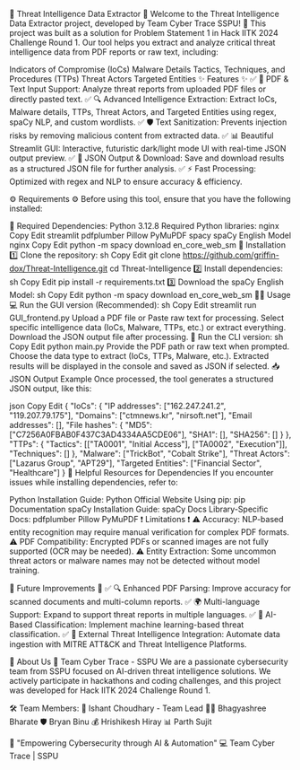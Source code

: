 🚨 Threat Intelligence Data Extractor 🚨
Welcome to the Threat Intelligence Data Extractor project, developed by Team Cyber Trace SSPU! 🎯
This project was built as a solution for Problem Statement 1 in Hack IITK 2024 Challenge Round 1.
Our tool helps you extract and analyze critical threat intelligence data from PDF reports or raw text, including:

Indicators of Compromise (IoCs)
Malware Details
Tactics, Techniques, and Procedures (TTPs)
Threat Actors
Targeted Entities
✨ Features ✨
✅ 📄 PDF & Text Input Support: Analyze threat reports from uploaded PDF files or directly pasted text.
✅ 🔍 Advanced Intelligence Extraction: Extract IoCs, Malware details, TTPs, Threat Actors, and Targeted Entities using regex, spaCy NLP, and custom wordlists.
✅ 🛡️ Text Sanitization: Prevents injection risks by removing malicious content from extracted data.
✅ 📊 Beautiful Streamlit GUI: Interactive, futuristic dark/light mode UI with real-time JSON output preview.
✅ 📂 JSON Output & Download: Save and download results as a structured JSON file for further analysis.
✅ ⚡ Fast Processing: Optimized with regex and NLP to ensure accuracy & efficiency.

⚙️ Requirements ⚙️
Before using this tool, ensure that you have the following installed:

🔗 Required Dependencies:
Python 3.12.8
Required Python libraries:
nginx
Copy
Edit
streamlit
pdfplumber
Pillow
PyMuPDF
spacy
spaCy English Model
nginx
Copy
Edit
python -m spacy download en_core_web_sm
🚀 Installation
1️⃣ Clone the repository:
sh
Copy
Edit
git clone https://github.com/griffin-dox/Threat-Intelligence.git
cd Threat-Intelligence
2️⃣ Install dependencies:
sh
Copy
Edit
pip install -r requirements.txt
3️⃣ Download the spaCy English Model:
sh
Copy
Edit
python -m spacy download en_core_web_sm
🏃‍♂️ Usage
💻 Run the GUI version (Recommended):
sh
Copy
Edit
streamlit run GUI_frontend.py
Upload a PDF file or Paste raw text for processing.
Select specific intelligence data (IoCs, Malware, TTPs, etc.) or extract everything.
Download the JSON output file after processing.
📄 Run the CLI version:
sh
Copy
Edit
python main.py
Provide the PDF path or raw text when prompted.
Choose the data type to extract (IoCs, TTPs, Malware, etc.).
Extracted results will be displayed in the console and saved as JSON if selected.
📥 JSON Output Example
Once processed, the tool generates a structured JSON output, like this:

json
Copy
Edit
{
    "IoCs": {
        "IP addresses": ["162.247.241.2", "119.207.79.175"],
        "Domains": ["ctmnews.kr", "nirsoft.net"],
        "Email addresses": [],
        "File hashes": {
            "MD5": ["C7256A0FBAB0F437C3AD4334AA5CDE06"],
            "SHA1": [],
            "SHA256": []
        }
    },
    "TTPs": {
        "Tactics": [["TA0001", "Initial Access"], ["TA0002", "Execution"]],
        "Techniques": []
    },
    "Malware": ["TrickBot", "Cobalt Strike"],
    "Threat Actors": ["Lazarus Group", "APT29"],
    "Targeted Entities": ["Financial Sector", "Healthcare"]
}
🔗 Helpful Resources for Dependencies
If you encounter issues while installing dependencies, refer to:

Python Installation Guide: Python Official Website
Using pip: pip Documentation
spaCy Installation Guide: spaCy Docs
Library-Specific Docs:
pdfplumber
Pillow
PyMuPDF
❗ Limitations ❗
⚠ Accuracy: NLP-based entity recognition may require manual verification for complex PDF formats.
⚠ PDF Compatibility: Encrypted PDFs or scanned images are not fully supported (OCR may be needed).
⚠ Entity Extraction: Some uncommon threat actors or malware names may not be detected without model training.

🚀 Future Improvements 🚀
✅ 🔍 Enhanced PDF Parsing: Improve accuracy for scanned documents and multi-column reports.
✅ 🌍 Multi-language Support: Expand to support threat reports in multiple languages.
✅ 🤖 AI-Based Classification: Implement machine learning-based threat classification.
✅ 📡 External Threat Intelligence Integration: Automate data ingestion with MITRE ATT&CK and Threat Intelligence Platforms.

💙 About Us
👥 Team Cyber Trace - SSPU
We are a passionate cybersecurity team from SSPU focused on AI-driven threat intelligence solutions.
We actively participate in hackathons and coding challenges, and this project was developed for Hack IITK 2024 Challenge Round 1.

🛠 Team Members:
🚀 Ishant Choudhary - Team Lead
👩‍💻 Bhagyashree Bharate
🛡️ Bryan Binu
💰 Hrishikesh Hiray
📊 Parth Sujit

🚀 "Empowering Cybersecurity through AI & Automation"
💻 Team Cyber Trace | SSPU
